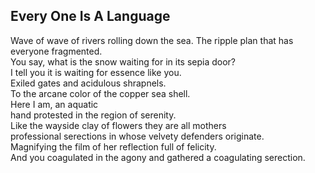 Every One Is A Language
-----------------------
Wave of wave of rivers rolling down the sea. The ripple plan that has everyone fragmented.  
You say, what is the snow waiting for in its sepia door?  
I tell you it is waiting for essence like you.  
Exiled gates and acidulous shrapnels.  
To the arcane color of the copper sea shell.  
Here I am, an aquatic  
hand protested in the region of serenity.  
Like the wayside clay of flowers they are all mothers  
professional serections in whose velvety defenders originate.  
Magnifying the film of her reflection full of felicity.  
And you coagulated in the agony and gathered a coagulating serection.  
